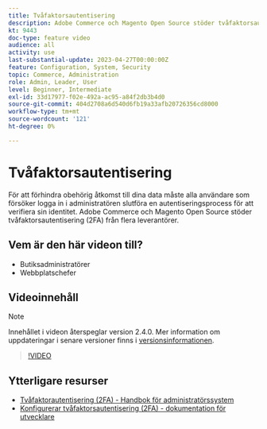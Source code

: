 ```yaml
---
title: Tvåfaktorsautentisering
description: Adobe Commerce och Magento Open Source stöder tvåfaktorsautentisering (2FA) från flera leverantörer. Lär dig hur tvåfaktorsautentiseringsfunktioner kan skydda din butiks administratör.
kt: 9443
doc-type: feature video
audience: all
activity: use
last-substantial-update: 2023-04-27T00:00:00Z
feature: Configuration, System, Security
topic: Commerce, Administration
role: Admin, Leader, User
level: Beginner, Intermediate
exl-id: 33d17977-f02e-492a-ac95-a84f2db3b4d0
source-git-commit: 404d2708a6d540d6fb19a33afb20726356cd8000
workflow-type: tm+mt
source-wordcount: '121'
ht-degree: 0%

---
```


# Tvåfaktorsautentisering

För att förhindra obehörig åtkomst till dina data måste alla användare som försöker logga in i administratören slutföra en autentiseringsprocess för att verifiera sin identitet. Adobe Commerce och Magento Open Source stöder tvåfaktorsautentisering (2FA) från flera leverantörer.

## Vem är den här videon till?

- Butiksadministratörer
- Webbplatschefer

## Videoinnehåll

>[!NOTE]
>
>Innehållet i videon återspeglar version 2.4.0. Mer information om uppdateringar i senare versioner finns i [versionsinformationen](https://experienceleague.adobe.com/docs/commerce-operations/release/notes/overview.html?lang=sv-SE).

>[!VIDEO](https://video.tv.adobe.com/v/339104?quality=12&learn=on)

## Ytterligare resurser

- [Tvåfaktorautentisering (2FA) - Handbok för administratörssystem](https://experienceleague.adobe.com/docs/commerce-admin/systems/security/2fa/security-two-factor-authentication.html?lang=sv-SE)
- [Konfigurerar tvåfaktorsautentisering (2FA) - dokumentation för utvecklare](https://developer.adobe.com/commerce/testing/functional-testing-framework/two-factor-authentication/)
